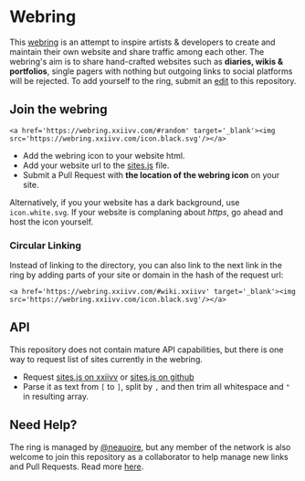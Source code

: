 # Webring

This [webring](https://wiki.xxiivv.com/webring) is an attempt to inspire artists & developers to create and maintain their own website and share traffic among each other. The webring's aim is to share hand-crafted websites such as **diaries, wikis & portfolios**, single pagers with nothing but outgoing links to social platforms will be rejected. To add yourself to the ring, submit an [edit](https://github.com/XXIIVV/webring/edit/master/scripts/sites.js) to this repository.

## Join the webring

```
<a href='https://webring.xxiivv.com/#random' target='_blank'><img src='https://webring.xxiivv.com/icon.black.svg'/></a>
```

- Add the webring icon to your website html.
- Add your website url to the [sites.js](https://github.com/XXIIVV/webring/edit/master/scripts/sites.js) file.
- Submit a Pull Request with **the location of the webring icon** on your site.

Alternatively, if you your website has a dark background, use `icon.white.svg`. If your website is complaning about *https*, go ahead and host the icon yourself.

### Circular Linking

Instead of linking to the directory, you can also link to the next link in the ring by adding parts of your site or domain in the hash of the request url:

```
<a href='https://webring.xxiivv.com/#wiki.xxiivv' target='_blank'><img src='https://webring.xxiivv.com/icon.black.svg'/></a>
```

## API

This repository does not contain mature API capabilities, but there is one way to request list of sites currently in the webring.

- Request [sites.js on xxiivv](https://webring.xxiivv.com/scripts/sites.js) or [sites.js on github](https://raw.githubusercontent.com/XXIIVV/webring/master/scripts/sites.js)
- Parse it as text from `[` to `]`, split by `,` and then trim all whitespace and `"` in resulting array.

## Need Help?

The ring is managed by [@neauoire](https://twitter.com/neauoire), but any member of the network is also welcome to join this repository as a collaborator to help manage new links and Pull Requests. Read more [here](https://wiki.xxiivv.com/webring).
